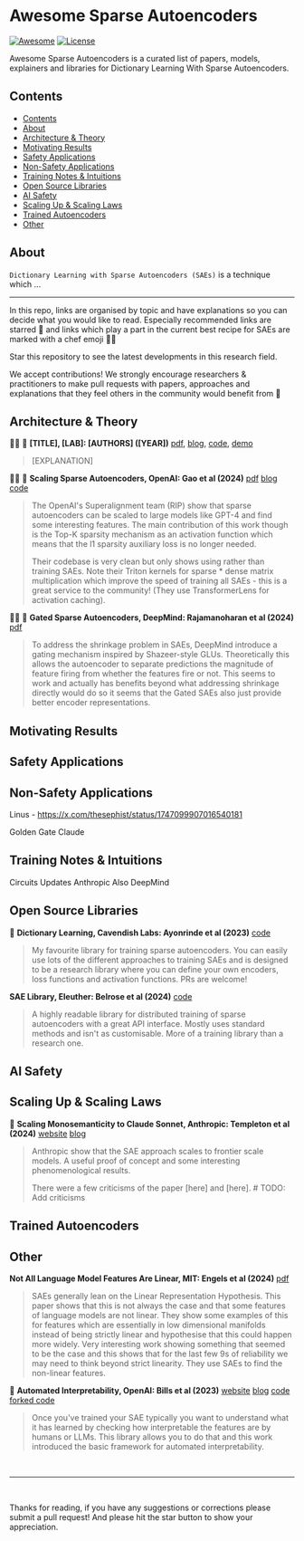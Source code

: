# Awesome Sparse Autoencoders

[![Awesome](https://awesome.re/badge.svg)](https://awesome.re)
[![License](https://img.shields.io/badge/License-Apache_2.0-blue.svg)](https://opensource.org/licenses/Apache-2.0)

Awesome Sparse Autoencoders is a curated list of papers,
models, explainers and libraries for Dictionary Learning With Sparse Autoencoders.

## Contents

- [Contents](#contents)
- [About](#about)
- [Architecture \& Theory](#architecture--theory)
- [Motivating Results](#motivating-results)
- [Safety Applications](#safety-applications)
- [Non-Safety Applications](#non-safety-applications)
- [Training Notes \& Intuitions](#training-notes--intuitions)
- [Open Source Libraries](#open-source-libraries)
- [AI Safety](#ai-safety)
- [Scaling Up \& Scaling Laws](#scaling-up--scaling-laws)
- [Trained Autoencoders](#trained-autoencoders)
- [Other](#other)

## About

`Dictionary Learning with Sparse Autoencoders (SAEs)` is a technique which ...

---

In this repo, links are organised by topic and have explanations so you can
decide what you would like to read. Especially recommended links are starred 🌟 and links which play a part in the current best recipe for SAEs are marked with a chef emoji 🧑‍🍳

Star this repository to see the latest developments in this research field.

We accept contributions! We strongly encourage researchers & practitioners to
make pull requests with papers, approaches and explanations that they feel
others in the community would benefit from 🤗

<!-- Ordered by topic, then date published -->

## Architecture & Theory

🧑‍🍳 🌟 **[TITLE], [LAB]: [AUTHORS] ([YEAR])**
[pdf]([LINK]),
[blog]([LINK]),
[code]([LINK]),
[demo]([LINK])

> [EXPLANATION]

🧑‍🍳 🌟 **Scaling Sparse Autoencoders, OpenAI: Gao et al (2024)**
[pdf](https://cdn.openai.com/papers/sparse-autoencoders.pdf)
[blog](https://openai.com/index/extracting-concepts-from-gpt-4/)
[code](https://github.com/openai/sparse_autoencoder)

> The OpenAI's Superalignment team (RIP) show that sparse autoencoders can be scaled to
> large models like GPT-4 and find some interesting features. The main contribution of
> this work though is the Top-K sparsity mechanism as an activation function which
> means that the l1 sparsity auxiliary loss is no longer needed.
>
> Their codebase is very clean but only shows using rather than training SAEs.
> Note their Triton kernels for sparse * dense matrix multiplication which improve
> the speed of training all SAEs - this is a great service to the community! (They use TransformerLens for
> activation caching).

🧑‍🍳 🌟 **Gated Sparse Autoencoders, DeepMind: Rajamanoharan et al (2024)**
[pdf](https://arxiv.org/pdf/2404.16014)

> To address the shrinkage problem in SAEs, DeepMind introduce a gating mechanism
> inspired by Shazeer-style GLUs. Theoretically this allows the autoencoder to separate
> predictions the magnitude of feature firing from whether the features fire or not.
> This seems to work and actually has benefits beyond what addressing shrinkage directly would
> do so it seems that the Gated SAEs also just provide better encoder representations.

## Motivating Results

## Safety Applications

## Non-Safety Applications

Linus - https://x.com/thesephist/status/1747099907016540181

Golden Gate Claude

## Training Notes & Intuitions

Circuits Updates Anthropic
Also DeepMind

## Open Source Libraries

🌟 **Dictionary Learning, Cavendish Labs: Ayonrinde et al (2023)**
[code](https://github.com/koayon/dictionary_learning)

> My favourite library for training sparse autoencoders.
> You can easily use lots of the different approaches to training SAEs and is
> designed to be a research library where you can define your own encoders, loss functions
> and activation functions. PRs are welcome!

**SAE Library, Eleuther: Belrose et al (2024)**
[code](https://github.com/EleutherAI/sae)

> A highly readable library for distributed training of sparse autoencoders with a great API interface.
> Mostly uses standard methods and isn't as customisable. More of a training library than a research one.

<!-- ## Multimodal -->

## AI Safety

<!-- Explainer -->

## Scaling Up & Scaling Laws

🌟 **Scaling Monosemanticity to Claude Sonnet, Anthropic: Templeton et al (2024)**
[website](https://transformer-circuits.pub/2024/scaling-monosemanticity/index.html)
[blog](...)

> Anthropic show that the SAE approach scales to frontier scale models. A useful proof of concept
> and some interesting phenomenological results.
>
> There were a few criticisms of the paper [here] and [here]. # TODO: Add criticisms

## Trained Autoencoders

## Other

**Not All Language Model Features Are Linear, MIT: Engels et al (2024)**
[pdf](https://arxiv.org/pdf/2405.14860)

> SAEs generally lean on the Linear Representation Hypothesis. This paper shows that
> this is not always the case and that some features of language models are not linear.
> They show some examples of this for features which are essentially in low dimensional
> manifolds instead of being strictly linear and hypothesise that this could happen
> more widely. Very interesting work showing something that seemed to be the case and
> this shows that for the last few 9s of reliability we may need to think beyond strict linearity.
> They use SAEs to find the non-linear features.

🌟 **Automated Interpretability, OpenAI: Bills et al (2023)**
[website](https://openaipublic.blob.core.windows.net/neuron-explainer/paper/index.html)
[blog](https://openai.com/index/language-models-can-explain-neurons-in-language-models/)
[code](https://github.com/openai/automated-interpretability)
[forked code](https://github.com/hijohnnylin/automated-interpretability)

> Once you've trained your SAE typically you want to understand what it has learned
> by checking how interpretable the features are by humans or LLMs. This library allows you to do that
> and this work introduced the basic framework for automated interpretability.

<!-- ## Approaches We're Excited To See Explored More

-->

<br>

---

<br>

Thanks for reading, if you have any suggestions or corrections please submit a
pull request! And please hit the star button to show your appreciation.
